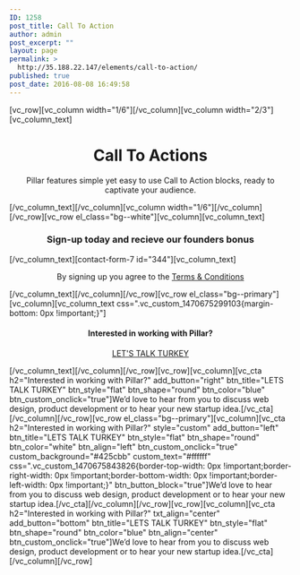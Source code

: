 ```yaml
---
ID: 1258
post_title: Call To Action
author: admin
post_excerpt: ""
layout: page
permalink: >
  http://35.188.22.147/elements/call-to-action/
published: true
post_date: 2016-08-08 16:49:58
---
```

[vc_row][vc_column width="1/6"][/vc_column][vc_column width="2/3"][vc_column_text]
<h1 style="text-align: center;">Call To Actions</h1>
<p class="lead" style="text-align: center;">Pillar features simple yet easy to use Call to Action blocks, ready to captivate your audience.</p>
[/vc_column_text][/vc_column][vc_column width="1/6"][/vc_column][/vc_row][vc_row el_class="bg--white"][vc_column][vc_column_text]
<h3 style="text-align: center;">Sign-up today and recieve our founders bonus</h3>
[/vc_column_text][contact-form-7 id="344"][vc_column_text]
<p style="text-align: center;">By signing up you agree to the <a href="#">Terms &amp; Conditions</a></p>
[/vc_column_text][/vc_column][/vc_row][vc_row el_class="bg--primary"][vc_column][vc_column_text css=".vc_custom_1470675299103{margin-bottom: 0px !important;}"]
<h4 style="text-align: center;">Interested in working with Pillar?</h4>
<p style="text-align: center;"><a class="btn btn--sm" href="#"><span class="btn__text">LET'S TALK TURKEY</span></a></p>
[/vc_column_text][/vc_column][/vc_row][vc_row][vc_column][vc_cta h2="Interested in working with Pillar?" add_button="right" btn_title="LETS TALK TURKEY" btn_style="flat" btn_shape="round" btn_color="blue" btn_custom_onclick="true"]We’d love to hear from you to discuss web design, product development or to hear your new startup idea.[/vc_cta][/vc_column][/vc_row][vc_row el_class="bg--primary"][vc_column][vc_cta h2="Interested in working with Pillar?" style="custom" add_button="left" btn_title="LETS TALK TURKEY" btn_style="flat" btn_shape="round" btn_color="white" btn_align="left" btn_custom_onclick="true" custom_background="#425cbb" custom_text="#ffffff" css=".vc_custom_1470675843826{border-top-width: 0px !important;border-right-width: 0px !important;border-bottom-width: 0px !important;border-left-width: 0px !important;}" btn_button_block="true"]We’d love to hear from you to discuss web design, product development or to hear your new startup idea.[/vc_cta][/vc_column][/vc_row][vc_row][vc_column][vc_cta h2="Interested in working with Pillar?" txt_align="center" add_button="bottom" btn_title="LETS TALK TURKEY" btn_style="flat" btn_shape="round" btn_color="blue" btn_align="center" btn_custom_onclick="true"]We’d love to hear from you to discuss web design, product development or to hear your new startup idea.[/vc_cta][/vc_column][/vc_row]